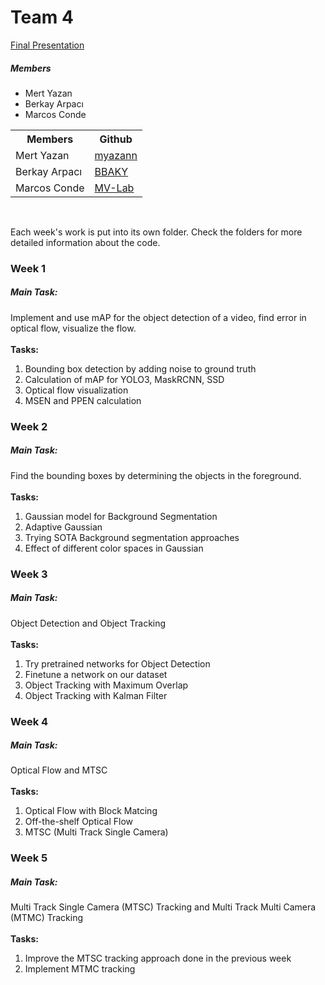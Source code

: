 # Team 4

<a href="https://docs.google.com/presentation/d/1b0QMpw4VCq5pxB1ervWR-RmGtVDo7NSKiWAb-98Pr3M/edit?usp=sharing"> Final Presentation </a>


<h5> Members </h5>
<ul>
<li> Mert Yazan </li>
<li> Berkay Arpacı </li>
<li> Marcos Conde </li>
</ul>

<table style="width:100%">
  <tr>
    <th>Members</th>
    <th>Github</th>
  </tr>
  <tr>
    <td>Mert Yazan</td>
    <td><a href="https://github.com/myazann"> myazann </a></td>
  </tr>
    <tr>
    <td>Berkay Arpacı</td>
    <td><a href="https://github.com/BBAKY"> BBAKY </a></td>

  </tr>
    <td>Marcos Conde</td>
    <td><a href="https://github.com/mv-lab"> MV-Lab </a></td>
  </tr>
</table>

<br>
  
Each week's work is put into its own folder. Check the folders for more detailed information about the code.

<h3> Week 1 </h3>
<h5> Main Task: </h5> 
Implement and use mAP for the object detection of a video, find error in optical flow, visualize the flow.
<br> <br>
<b> Tasks: </b>
<ol>
<li> Bounding box detection by adding noise to ground truth
<li> Calculation of mAP for YOLO3, MaskRCNN, SSD
<li> Optical flow visualization
<li> MSEN and PPEN calculation
</ol>

<h3> Week 2 </h3>
<h5> Main Task: </h5>
Find the bounding boxes by determining the objects in the foreground. 
<br> <br>
<b> Tasks: </b>
<ol>
<li> Gaussian model for Background Segmentation
<li> Adaptive Gaussian
<li> Trying SOTA Background segmentation approaches
<li> Effect of different color spaces in Gaussian
</ol>


<h3> Week 3 </h3>
<h5> Main Task: </h5>
Object Detection and Object Tracking
<br> <br>
<b> Tasks: </b>
<ol>
<li> Try pretrained networks for Object Detection
<li> Finetune a network on our dataset
<li> Object Tracking with Maximum Overlap
<li> Object Tracking with Kalman Filter
</ol>


<h3> Week 4 </h3>
<h5> Main Task: </h5>
Optical Flow and MTSC
<br> <br>
<b> Tasks: </b>
<ol>
<li> Optical Flow with Block Matcing
<li> Off-the-shelf Optical Flow
<li> MTSC (Multi Track Single Camera)
</ol>

<h3> Week 5 </h3>
<h5> Main Task: </h5>
Multi Track Single Camera (MTSC) Tracking and Multi Track Multi Camera (MTMC) Tracking
<br> <br>
<b> Tasks: </b>
<ol>
<li> Improve the MTSC tracking approach done in the previous week
<li> Implement MTMC tracking
</ol>

